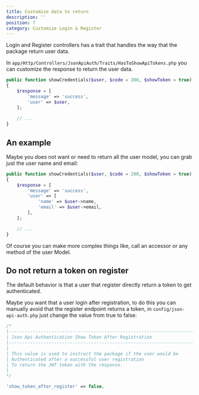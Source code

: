 ```yaml
---
title: Customize data to return
description: ''
position: 7
category: Customize Login & Register
---
```


Login and Register controllers has a trait that handles the way that the package return user data.

In `app/Http/Controllers/JsonApiAuth/Traits/HasToShowApiTokens.php` you can customize the response to return the user data.

```php
public function showCredentials($user, $code = 200, $showToken = true)
{
    $response = [
        'message' => 'success',
        'user' => $user,
    ];
    
    // ...
}
```

## An example

Maybe you does not want or need to return all the user model, you can grab just the user name and email:

```php
public function showCredentials($user, $code = 200, $showToken = true)
{
    $response = [
        'message' => 'success',
        'user' => [
            'name' => $user->name,
            'email' => $user->email,
        ],
    ];

    // ...
}
```

Of course you can make more complex things like, call an accessor or any method of the user Model.

## Do not return a token on register

The default behavior is that a user that register directly return a token to get authenticated.

Maybe you want that a user login after registration, to do this you can manually avoid that the register endpoint returns a token, in ```config/json-api-auth.php``` just change the value from true to false:

```php
/*
|--------------------------------------------------------------------------
| Json Api Authentication Show Token After Registration
|--------------------------------------------------------------------------
|
| This value is used to instruct the package if the user would be
| Authenticated after a successful user registration
| To return the JWT token with the response.
|
*/

'show_token_after_register' => false,
```